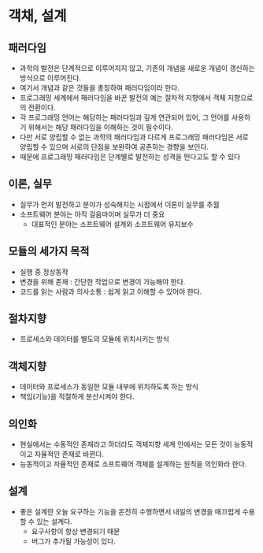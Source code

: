 # 객채, 설계
## 패러다임
- 과학의 발전은 단계적으로 이루어지지 않고, 기존의 개념을 새로운 개념이 갱신하는 방식으로 이루어진다.
- 여기서 개념과 같은 것들을 총칭하여 패러다임이라 한다.
- 프로그래밍 세계에서 패러다임을 바꾼 발전의 예는 절차적 지향에서 객체 지향으로의 전환이다.
- 각 프로그래밍 언어는 해당하는 패러다임과 깊게 연관되어 있어, 그 언어를 사용하기 위해서는 해당 패러다임을 이해하는 것이 필수이다.
- 다만 서로 양립할 수 없는 과학의 패러다임과 다르게 프로그래밍 패러다임은 서로 양립할 수 있으며 서로의 단점을 보완하여 공존하는 경향을 보인다.
- 때문에 프로그래밍 패러다임은 단계별로 발전하는 성격을 띈다고도 할 수 있다
## 이론, 실무
- 실무가 먼저 발전하고 분야가 성숙해지는 시점에서 이론이 실무를 추월
- 소프트웨어 분야는 아직 걸음마이며 실무가 더 중요
  - 대표적인 분야는 소프트웨어 설계와 소프트웨어 유지보수
## 모듈의 세가지 목적
- 실행 중 정상동작
- 변경을 위해 존재 : 간단한 작업으로 변경이 가능해야 한다.
- 코드를 읽는 사람과 의사소통 : 쉽게 읽고 이해할 수 있어야 한다.
## 절차지향
- 프로세스와 데이터를 별도의 모듈에 위치시키는 방식
## 객체지향
- 데이터와 프로세스가 동일한 모듈 내부에 위치하도록 하는 방식
- 책임(기능)을 적절하게 분산시켜야 한다.
## 의인화
- 현실에서는 수동적인 존재라고 하더라도 객체지향 세계 안에서는 모든 것이 능동적이고 자율적인 존재로 바뀐다.
- 능동적이고 자율적인 존재로 소프트웨어 객체를 설계하는 원칙을 의인화라 한다.
## 설계
- 좋은 설계란 오늘 요구하는 기능을 온전히 수행하면서 내일의 변경을 매끄럽게 수용할 수 있는 설계다.
  - 요구사항이 항상 변경되기 때문
  - 버그가 추가될 가능성이 있다.